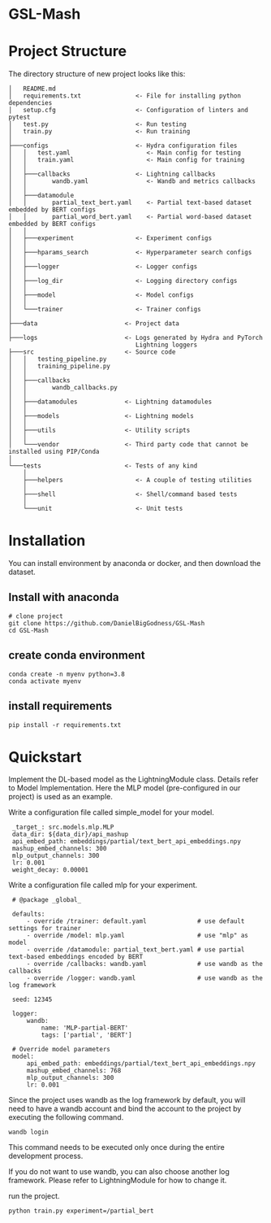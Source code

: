 # GSL-Mash

# Project Structure
The directory structure of new project looks like this:


    │   README.md
    │   requirements.txt               <- File for installing python dependencies
    │   setup.cfg                      <- Configuration of linters and pytest
    │   test.py                        <- Run testing
    │   train.py                       <- Run training
    │
    ├───configs                        <- Hydra configuration files
    │   │   test.yaml                     <- Main config for testing
    │   │   train.yaml                    <- Main config for training
    │   │
    │   ├───callbacks                  <- Lightning callbacks
    │   │       wandb.yaml                <- Wandb and metrics callbacks
    │   │
    │   ├───datamodule                    
    │   │       partial_text_bert.yaml    <- Partial text-based dataset embedded by BERT configs
    │   │       partial_word_bert.yaml    <- Partial word-based dataset embedded by BERT configs
    │   │
    │   ├───experiment                 <- Experiment configs
    │   │
    │   ├───hparams_search             <- Hyperparameter search configs
    │   │
    │   ├───logger                     <- Logger configs
    │   │
    │   ├───log_dir                    <- Logging directory configs
    │   │
    │   ├───model                      <- Model configs
    │   │
    │   └───trainer                    <- Trainer configs
    │
    ├───data                        <- Project data
    │
    ├───logs                        <- Logs generated by Hydra and PyTorch 
                                       Lightning loggers
    ├───src                         <- Source code
    │   │   testing_pipeline.py
    │   │   training_pipeline.py
    │   │
    │   ├───callbacks
    │   │       wandb_callbacks.py
    │   │
    │   ├───datamodules             <- Lightning datamodules
    │   │
    │   ├───models                  <- Lightning models
    │   │
    │   ├───utils                   <- Utility scripts
    │   │
    │   └───vendor                  <- Third party code that cannot be installed using PIP/Conda
    │
    └───tests                       <- Tests of any kind
        │
        ├───helpers                    <- A couple of testing utilities
        │
        ├───shell                      <- Shell/command based tests
        │
        └───unit                       <- Unit tests


# Installation

You can install environment by anaconda or docker, and then download the dataset.

## Install with anaconda

    # clone project
    git clone https://github.com/DanielBigGodness/GSL-Mash
    cd GSL-Mash

## create conda environment
    conda create -n myenv python=3.8
    conda activate myenv

## install requirements
    pip install -r requirements.txt

# Quickstart
Implement the DL-based model as the LightningModule class. Details refer to Model Implementation. Here the MLP model (pre-configured in our project) is used as an example.

Write a configuration file called simple_model for your model.

     _target_: src.models.mlp.MLP
     data_dir: ${data_dir}/api_mashup
     api_embed_path: embeddings/partial/text_bert_api_embeddings.npy
     mashup_embed_channels: 300
     mlp_output_channels: 300
     lr: 0.001
     weight_decay: 0.00001
     
Write a configuration file called mlp for your experiment.

     # @package _global_
    
     defaults:
         - override /trainer: default.yaml              # use default settings for trainer
         - override /model: mlp.yaml                    # use "mlp" as model
         - override /datamodule: partial_text_bert.yaml # use partial text-based embeddings encoded by BERT
         - override /callbacks: wandb.yaml              # use wandb as the callbacks
         - override /logger: wandb.yaml                 # use wandb as the log framework
    
     seed: 12345
    
     logger:
         wandb:
             name: 'MLP-partial-BERT'
             tags: ['partial', 'BERT']
    
     # Override model parameters
     model:
         api_embed_path: embeddings/partial/text_bert_api_embeddings.npy
         mashup_embed_channels: 768
         mlp_output_channels: 300
         lr: 0.001
Since the project uses wandb as the log framework by default, you will need to have a wandb account and bind the account to the project by executing the following command.

    wandb login
This command needs to be executed only once during the entire development process.

If you do not want to use wandb, you can also choose another log framework. Please refer to LightningModule for how to change it.

run the project.

    python train.py experiment=/partial_bert

